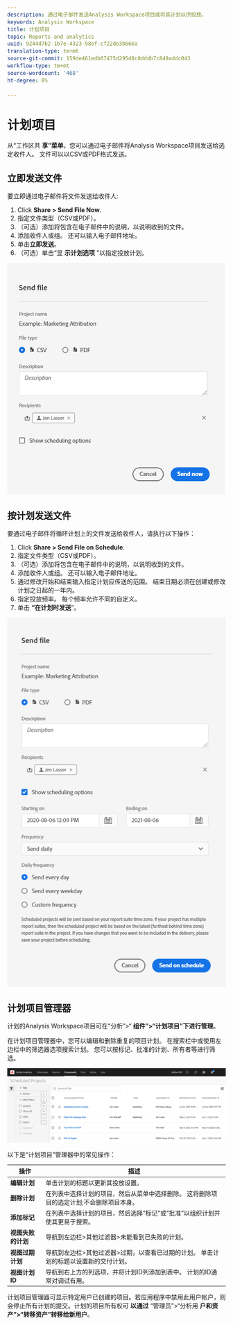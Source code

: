 ```yaml
---
description: 通过电子邮件发送Analysis Workspace项目或将其计划以供投放。
keywords: Analysis Workspace
title: 计划项目
topic: Reports and analytics
uuid: 9244d7b2-1b7e-4323-98ef-cf22de3b666a
translation-type: tm+mt
source-git-commit: 159de461edb07475d295d8c0dddb7c849addc043
workflow-type: tm+mt
source-wordcount: '468'
ht-degree: 8%

---
```



# 计划项目

从“工作区共 **享”菜单**，您可以通过电子邮件将Analysis Workspace项目发送给选定收件人。 文件可以以CSV或PDF格式发送。

## 立即发送文件

要立即通过电子邮件将文件发送给收件人:

1. Click **Share > Send File Now**.
1. 指定文件类型（CSV或PDF）。
1. （可选）添加将包含在电子邮件中的说明，以说明收到的文件。
1. 添加收件人或组。 还可以输入电子邮件地址。
1. 单击&#x200B;**立即发送**。
1. （可选）单击“显 **示计划选项** ”以指定投放计划。

![立即发送文件](assets/send-file-now.png)

## 按计划发送文件

要通过电子邮件将循环计划上的文件发送给收件人，请执行以下操作：

1. Click **Share > Send File on Schedule**.
1. 指定文件类型（CSV或PDF）。
1. （可选）添加将包含在电子邮件中的说明，以说明收到的文件。
1. 添加收件人或组。 还可以输入电子邮件地址。
1. 通过修改开始和结束输入指定计划应传送的范围。 结束日期必须在创建或修改计划之日起的一年内。
1. 指定投放频率。 每个频率允许不同的自定义。
1. 单击 **“在计划时发送**”。

![](assets/send-on-schedule.png)

## 计划项目管理器

计划的Analysis Workspace项目可在“分析”>“ **组件”>“计划项目”下进行管理**。

在计划项目管理器中，您可以编辑和删除重复的项目计划。 在搜索栏中或使用左边栏中的筛选器选项搜索计划。 您可以按标记、批准的计划、所有者等进行筛选。

![](assets/scheduled-project-manager.png)

以下是“计划项目”管理器中的常见操作：

| 操作 | 描述 |
|---|---|
| **编辑计划** | 单击计划的标题以更新其投放设置。 |
| **删除计划** | 在列表中选择计划的项目，然后从菜单中选择删除。 这将删除项目的选定计划;不会删除项目本身。 |
| **添加标记** | 在列表中选择计划的项目，然后选择“标记”或“批准”以组织计划并使其更易于搜索。 |
| **视图失败的计划** | 导航到左边栏>其他过滤器>未能看到已失败的计划。 |
| **视图过期计划** | 导航到左边栏>其他过滤器>过期，以查看已过期的计划。 单击计划的标题以设置新的交付计划。 |
| **视图计划ID** | 导航到右上方的列选项，并将计划ID列添加到表中。 计划的ID通常对调试有用。 |

计划项目管理器可显示特定用户已创建的项目。若应用程序中禁用此用户帐户，则会停止所有计划的提交。计划的项目所有权可 **以通过** “管理员”>“分析用 **户和资产”>“转移资产”转移给新用户**。
